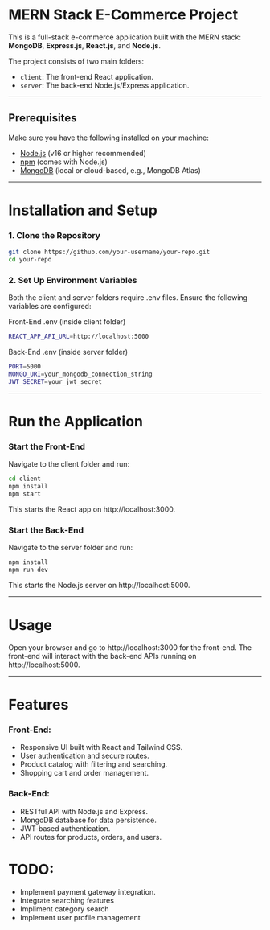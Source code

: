 # MERN Stack E-Commerce Project

This is a full-stack e-commerce application built with the MERN stack: **MongoDB**, **Express.js**, **React.js**, and **Node.js**.

The project consists of two main folders:

- `client`: The front-end React application.
- `server`: The back-end Node.js/Express application.

---

## Prerequisites

Make sure you have the following installed on your machine:

- [Node.js](https://nodejs.org/) (v16 or higher recommended)
- [npm](https://www.npmjs.com/) (comes with Node.js)
- [MongoDB](https://www.mongodb.com/) (local or cloud-based, e.g., MongoDB Atlas)

---

# Installation and Setup

### 1. Clone the Repository

```bash
git clone https://github.com/your-username/your-repo.git
cd your-repo
```

### 2. Set Up Environment Variables

Both the client and server folders require .env files. Ensure the following variables are configured:

Front-End .env (inside client folder)

```bash
REACT_APP_API_URL=http://localhost:5000
```

Back-End .env (inside server folder)

```bash
PORT=5000
MONGO_URI=your_mongodb_connection_string
JWT_SECRET=your_jwt_secret
```
---

# Run the Application

### Start the Front-End

Navigate to the client folder and run:

```bash
cd client
npm install
npm start
```

This starts the React app on http://localhost:3000.

### Start the Back-End

Navigate to the server folder and run:

```bash
npm install
npm run dev
```

This starts the Node.js server on http://localhost:5000.

---

# Usage

Open your browser and go to http://localhost:3000 for the front-end.
The front-end will interact with the back-end APIs running on http://localhost:5000.

---

# Features

### Front-End:

- Responsive UI built with React and Tailwind CSS.
- User authentication and secure routes.
- Product catalog with filtering and searching.
- Shopping cart and order management.

### Back-End:

- RESTful API with Node.js and Express.
- MongoDB database for data persistence.
- JWT-based authentication.
- API routes for products, orders, and users.

# TODO:
- Implement payment gateway integration.
- Integrate searching features
- Impliment category search
- Implement user profile management


